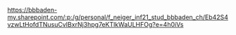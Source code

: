 https://bbbaden-my.sharepoint.com/:p:/g/personal/f_neiger_inf21_stud_bbbaden_ch/Eb42S4vzwLtHofdTNusuCvIBxrNj3hpg7eKTlkWaULHFOg?e=4h0iVs
